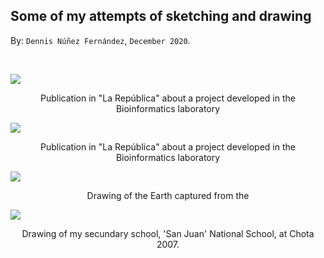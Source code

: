 
## Some of my attempts of sketching and drawing ##

By: ```Dennis Núñez Fernández```, ```December 2020```.

<br>

<p> 
<div class="row">
<!-------------------->
<main class="grid3">
<div class="oneBoxx">
  <img src="https://dennishnf.github.io/posts/daily/2020-12_some-of-my-attempts-of-sketching-and-drawing/image1_.jpg">
  <p style="text-align:center;">Publication in "La República" about a project developed in the Bioinformatics laboratory</p>
</div>
<div class="oneBoxx">
  <img src="https://dennishnf.github.io/posts/daily/2020-12_some-of-my-attempts-of-sketching-and-drawing/image1_.jpg">
  <p style="text-align:center;">Publication in "La República" about a project developed in the Bioinformatics laboratory</p></div>
<div class="oneBoxx">
  <img src="https://dennishnf.github.io/posts/daily/2020-12_some-of-my-attempts-of-sketching-and-drawing/image1_.jpg">
  <p style="text-align:center;">Drawing of the Earth captured from the </p>
</div>
<div class="oneBoxx">
  <img src="https://dennishnf.github.io/posts/daily/2020-12_some-of-my-attempts-of-sketching-and-drawing/image1_.jpg">
  <p style="text-align:center;">Drawing of my secundary school, 'San Juan' National School, at Chota 2007.</p>
</div>
</main>
<!-------------------->
</div>
</p>
